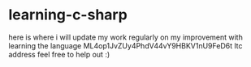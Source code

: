 # learning-c-sharp
here is where i will update my work regularly on my improvement with learning the language
ML4op1JvZUy4PhdV44vY9HBKV1nU9FeD6t ltc address feel free to help out :)

